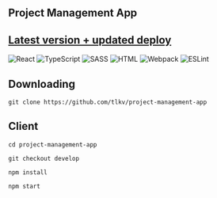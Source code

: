 ## Project Management App

## [Latest version + updated deploy](https://github.com/tlkv/project-management-app/tree/dev)

![React](https://img.shields.io/badge/-React-0D1117?style=for-the-badge&logo=React)
![TypeScript](https://img.shields.io/badge/-TypeScript-0D1117?style=for-the-badge&logo=TypeScript)
![SASS](https://img.shields.io/badge/-SASS-0D1117?style=for-the-badge&logo=sass)
![HTML](https://img.shields.io/badge/-HTML-0D1117?style=for-the-badge&logo=html5)
![Webpack](https://img.shields.io/badge/-Webpack-0D1117?style=for-the-badge&logo=Webpack)
![ESLint](https://img.shields.io/badge/-ESLint-0D1117?style=for-the-badge&logo=ESLint)

## Downloading

`git clone https://github.com/tlkv/project-management-app`

## Client

```
cd project-management-app

git checkout develop

npm install

npm start
```
